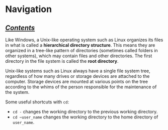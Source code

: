 # Navigation

***[Contents](00-intro.md)***
---

Like Windows, a Unix-like operating system such as Linux organizes its files in
what is called a **hierarchical directory structure**. This means they are
organized in a tree-like pattern of directories (sometimes called folders in
other systems), which may contain files and other directories. The first
directory in the file system is called the **root directory**.

Unix-like systems such as Linux always have a single file system tree,
regardless of how many drives or storage devices are attached to the computer.
Storage devices are mounted at various points on the tree according to the
whims of the person responsible for the maintenance of the system. 

Some useful shortcuts with `cd`:

- `cd -` changes the working directory to the previous working directory.
- `cd ~user_name` changes the working directory to the home directory of
  `user_name`. 
